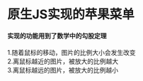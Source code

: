 # 原生JS实现的苹果菜单
#### 实现的功能用到了数学中的勾股定理
1.随着鼠标的移动，图片的比例大小会发生改变   <br /> 
2.离鼠标越近的图片，被放大的比例越大   <br /> 
3.离鼠标越远的图片，被放大的比例越小


